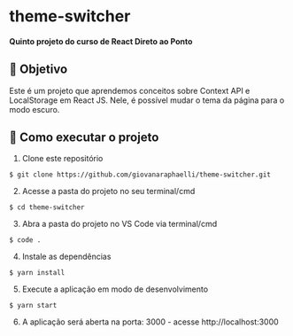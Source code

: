 # theme-switcher

#### Quinto projeto do curso de React Direto ao Ponto

## 🎯 Objetivo

Este é um projeto que aprendemos conceitos sobre Context API e LocalStorage em React JS. Nele, é possível mudar o tema da página para o modo escuro.

## 🚀 Como executar o projeto

1. Clone este repositório

`$ git clone https://github.com/giovanaraphaelli/theme-switcher.git`

2. Acesse a pasta do projeto no seu terminal/cmd

`$ cd theme-switcher`

3. Abra a pasta do projeto no VS Code via terminal/cmd

`$ code .`

4. Instale as dependências

`$ yarn install`

5. Execute a aplicação em modo de desenvolvimento

`$ yarn start`

6. A aplicação será aberta na porta: 3000 - acesse http://localhost:3000
